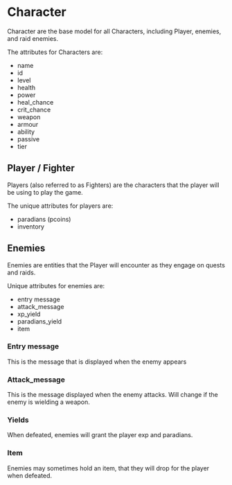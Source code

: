 # Character

Character are the base model for all Characters, including Player, enemies, and raid enemies.

The attributes for Characters are:

- name
- id
- level
- health
- power
- heal_chance
- crit_chance
- weapon
- armour
- ability
- passive
- tier

## Player / Fighter

Players (also referred to as Fighters) are the characters that the player will be using to play the game.

The unique attributes for players are:

- paradians (pcoins)
- inventory

## Enemies

Enemies are entities that the Player will encounter as they engage on quests and raids.

Unique attributes for enemies are:

- entry message
- attack_message
- xp_yield
- paradians_yield
- item

### Entry message

This is the message that is displayed when the enemy appears

### Attack_message

This is the message displayed when the enemy attacks. Will change if the enemy is wielding a weapon.

### Yields

When defeated, enemies will grant the player exp and paradians.

### Item

Enemies may sometimes hold an item, that they will drop for the player when defeated.
